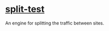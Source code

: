 # <a href="https://github.com/rhildred/split-test" target="_blank">split-test</a>

An engine for splitting the traffic between sites.

